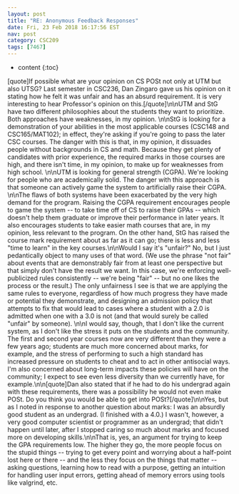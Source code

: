 ```yaml
---
layout: post
title: "RE: Anonymous Feedback Responses"
date: Fri, 23 Feb 2018 16:17:56 EST
nav: post
category: CSC209
tags: [7467]
---
```


* content
{:toc}

[quote]If possible what are your opinion on CS POSt not only at UTM but also UTSG? Last semester in CSC236, Dan Zingaro gave us his opinion on it stating how he felt it was unfair and has an absurd requirement. It is very interesting to hear Professor's opinion on this.[/quote]\n\nUTM and StG have two different philosophies about the students they want to prioritize. Both approaches have weaknesses, in my opinion. \n\nStG is looking for a demonstration of your abilities in the most applicable courses (CSC148 and CSC165/MAT102); in effect, they're asking if you're going to pass the later CSC courses. The danger with this is that, in my opinion, it dissuades people without backgrounds in CS and math. Because they get plenty of candidates with prior experience, the required marks in those courses are high, and there isn't time, in my opinion, to make up for weaknesses from high school.  \n\nUTM is looking for general strength (CGPA). We're looking for people who are academically solid. The danger with this approach is that someone can actively game the system to artificially raise their CGPA. \n\nThe flaws of both systems have been exacerbated by the very high demand for the program. Raising the CGPA requirement encourages people to game the system -- to take time off of CS to raise their GPAs -- which doesn't help them graduate or improve their performance in later years. It also encourages students to take easier math courses that are, in my opinion, less relevant to the program. On the other hand, StG has raised the course mark requirement about as far as it can go; there is less and less "time to learn" in the key courses.\n\nWould I say it's "unfair?" No, but I just pedantically object to many uses of that word. (We use the phrase "not fair" about events that are demonstrably fair from at least one perspective but that simply don't have the result we want. In this case, we're enforcing well-publicized rules consistently -- we're being "fair" -- but no one likes the process or the result.) The only unfairness I see is that we are applying the same rules to everyone, regardless of how much progress they have made or potential they demonstrate, and designing an admission policy that attempts to fix that would lead to cases where a student with a 2.0 is admitted when one with a 3.0 is not (and that would surely be called "unfair" by someone). \n\nI would say, though, that I don't like the current system, as I don't like the stress it puts on the students and the community. The first and second year courses now are very different than they were a few years ago; students are much more concerned about marks, for example, and the stress of performing to such a high standard has increased pressure on students to cheat and to act in other antisocial ways. I'm also concerned about long-term impacts these policies will have on the community; I expect to see even less diversity than we currently have, for example.\n\n[quote]Dan also stated that if he had to do his undergrad again with these requirements, there was a possibility he would not even make POSt. Do you think you would be able to get into POSt?[/quote]\n\nYes, but as I noted in response to another question about marks: I was an absurdly good student as an undergrad. (I finished with a 4.0.) I wasn't, however, a very good computer scientist or programmer as an undergrad; that didn't happen until later, after I stopped caring so much about marks and focused more on developing skills.\n\nThat is, yes, an argument for trying to keep the GPA requirements low. The higher they go, the more people focus on the stupid things -- trying to get every point and worrying about a half-point lost here or there -- and the less they focus on the things that matter -- asking questions, learning how to read with a purpose, getting an intuition for handling user input errors, getting ahead of memory errors using tools like valgrind, etc.
<!-- more -->
<p></p>
